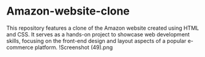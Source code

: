 # Amazon-website-clone
This repository features a clone of the Amazon website created using HTML and CSS. It serves as a hands-on project to showcase web development skills, focusing on the front-end design and layout aspects of a popular e-commerce platform.
!Screenshot (49).png

